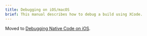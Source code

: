 ```yaml
---
title: Debugging on iOS/macOS
brief: This manual describes how to debug a build using XCode.
---
```


Moved to [Debugging Native Code on iOS](/manuals/debugging-native-code-ios).
